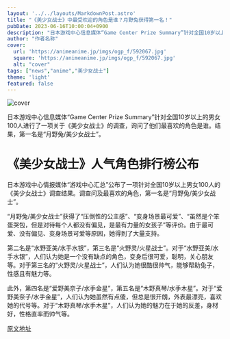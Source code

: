 ```yaml
---
layout: '../../layouts/MarkdownPost.astro'
title: "《美少女战士》中最受欢迎的角色是谁？月野兔获得第一名！"
pubDate: 2023-06-16T10:00:04+0900
description: "日本游戏中心信息媒体“Game Center Prize Summary”针对全国10岁以上的男女100人进行了一项关于《美少女战士》的调查，询问了他们最喜欢的角色是谁。结果，第一名是“月野兔/美少女战士”。"
author: "作者名称"
cover:
  url: 'https://animeanime.jp/imgs/ogp_f/592067.jpg'
  square: 'https://animeanime.jp/imgs/ogp_f/592067.jpg'
  alt: "cover"
tags: ["news","anime","美少女战士"]
theme: 'light'
featured: false
---
```


![cover](https://animeanime.jp/imgs/ogp_f/592067.jpg)

日本游戏中心信息媒体“Game Center Prize Summary”针对全国10岁以上的男女100人进行了一项关于《美少女战士》的调查，询问了他们最喜欢的角色是谁。结果，第一名是“月野兔/美少女战士”。

# 《美少女战士》人气角色排行榜公布

日本游戏中心情报媒体“游戏中心汇总”公布了一项针对全国10岁以上男女100人的《美少女战士》调查结果。调查问及最喜欢的角色，第一名是“月野兔/美少女战士”。

“月野兔/美少女战士”获得了“压倒性的公主感”、“变身场景最可爱”、“虽然是个笨蛋哭包，但是对待每个人都没有偏见，是最有力量的女孩子”等评价。由于最可爱、没有偏见、变身场景可爱等原因，她得到了大量支持。

第二名是“水野亚美/水手水银”，第三名是“火野灵/火星战士”。对于“水野亚美/水手水银”，人们认为她是一个没有缺点的角色，变身后很可爱，聪明，关心朋友等。对于第三名的“火野灵/火星战士”，人们认为她很酷很帅气，能够帮助兔子，性感且有魅力等。

此外，第四名是“爱野美奈子/水手金星”，第五名是“木野真琴/水手木星”。对于“爱野美奈子/水手金星”，人们认为她虽然有点傻，但总是很开朗，外表最漂亮，喜欢她的代号等。对于“木野真琴/水手木星”，人们认为她的魅力在于她的反差，身材好，性格直率而帅气等。

  [原文地址](https://animeanime.jp/article/2023/06/16/77949.html)